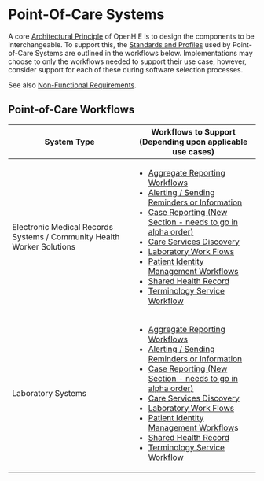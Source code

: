 # Point-Of-Care Systems

A core [Architectural Principle](../architecture-specification/architectural-principles.md) of OpenHIE is to design the components to be interchangeable. To support this, the [Standards and Profiles](../architecture-specification/standards-and-profiles.md) used by Point-of-Care Systems are outlined in the workflows below. Implementations may choose to only the workflows needed to support their use case, however, consider support for each of these during software selection processes.

See also [Non-Functional Requirements](non-functional-requirements.md).

## Point-of-Care Workflows

| System Type                                                            | Workflows to Support (Depending upon applicable use cases)                                                                                                                                                                                                                                                                                                                                                                                                                                                                                                                                                                                                                                                                                                                                                                                                                      |
| ---------------------------------------------------------------------- | ------------------------------------------------------------------------------------------------------------------------------------------------------------------------------------------------------------------------------------------------------------------------------------------------------------------------------------------------------------------------------------------------------------------------------------------------------------------------------------------------------------------------------------------------------------------------------------------------------------------------------------------------------------------------------------------------------------------------------------------------------------------------------------------------------------------------------------------------------------------------------- |
| Electronic Medical Records Systems / Community Health Worker Solutions | <ul><li><a href="../introduction/aggregate-reporting-workflows/">Aggregate Reporting Workflows</a></li><li><a href="../introduction/alerting-sending-reminders-or-information/">Alerting / Sending Reminders or Information</a></li><li><a href="../introduction/case-reporting-new-section-needs-to-go-in-alpha-order/">Case Reporting (New Section - needs to go in alpha order)</a></li><li><a href="../introduction/care-services-discovery/">Care Services Discovery</a></li><li><a href="../introduction/laboratory-work-flows/">Laboratory Work Flows</a></li><li><a href="../introduction/patient-identity-management-workflows/">Patient Identity Management Workflows</a></li><li><a href="../introduction/shared-health-record/">Shared Health Record</a></li><li><a href="../introduction/terminology-service-workflow/">Terminology Service Workflow</a></li></ul> |
| Laboratory Systems                                                     | <ul><li><a href="../introduction/aggregate-reporting-workflows/">Aggregate Reporting Workflows</a></li><li><a href="../introduction/alerting-sending-reminders-or-information/">Alerting / Sending Reminders or Information</a></li><li><a href="../introduction/case-reporting-new-section-needs-to-go-in-alpha-order/">Case Reporting (New Section - needs to go in alpha order)</a></li><li><a href="../introduction/care-services-discovery/">Care Services Discovery</a></li><li><a href="../introduction/laboratory-work-flows/">Laboratory Work Flows</a></li><li><a href="../introduction/patient-identity-management-workflows/">Patient Identity Management Workflow</a>s</li><li><a href="../introduction/shared-health-record/">Shared Health Record</a></li><li><a href="../introduction/terminology-service-workflow/">Terminology Service Workflow</a></li></ul> |
